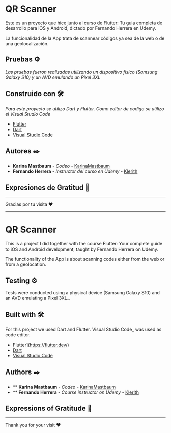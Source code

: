 # QR Scanner

Este es un proyecto que hice junto al curso de Flutter: Tu guia completa de desarrollo para iOS y Android, dictado por Fernando Herrera en Udemy.

La funcionalidad de la App trata de scannear códigos ya sea de la web o de una geolocalización.

## Pruebas ⚙️

_Las pruebas fueron realizadas utilizando un dispositivo fisico (Samsung Galaxy S10) y un AVD emulando un Pixel 3XL_

## Construido con 🛠️

_Para este proyecto se utilizo Dart y Flutter. Como editor de codigo se utilizo el Visual Studio Code_

* [Flutter](https://flutter.dev/)
* [Dart](https://dart.dev/)
* [Visual Studio Code](https://code.visualstudio.com/)

## Autores ✒️

* **Karina Mastbaum** - *Codeo* - [KarinaMastbaum](https://github.com/KarinaMastbaum)
* **Fernando Herrera** - *Instructor del curso en Udemy* - [Klerith](https://github.com/Klerith)

## Expresiones de Gratitud 🎁


---
Gracias por tu visita ❤️


---------------------------------------------------------------------------------------------------------------------------------------------------------------------------------

# QR Scanner

This is a project I did together with the course Flutter: Your complete guide to iOS and Android development, taught by Fernando Herrera on Udemy.

The functionality of the App is about scanning codes either from the web or from a geolocation.

## Testing ⚙️

Tests were conducted using a physical device (Samsung Galaxy S10) and an AVD emulating a Pixel 3XL_.

## Built with 🛠️

For this project we used Dart and Flutter. Visual Studio Code_ was used as code editor.

* Flutter](https://flutter.dev/)
* [Dart](https://dart.dev/)
* [Visual Studio Code](https://code.visualstudio.com/)

## Authors ✒️

* ** **Karina Mastbaum** - *Codeo* - [KarinaMastbaum](https://github.com/KarinaMastbaum)
* ** **Fernando Herrera** - *Course instructor on Udemy* - [Klerith](https://github.com/Klerith)

## Expressions of Gratitude 🎁


---
Thank you for your visit ❤️
